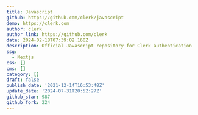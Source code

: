 ```yaml
---
title: Javascript
github: https://github.com/clerk/javascript
demo: https://clerk.com
author: clerk
author_link: https://github.com/clerk
date: 2024-02-18T07:39:02.160Z
description: Official Javascript repository for Clerk authentication
ssg:
  - Nextjs
css: []
cms: []
category: []
draft: false
publish_date: '2021-12-14T16:53:48Z'
update_date: '2024-07-31T20:52:27Z'
github_star: 987
github_fork: 224
---
```

